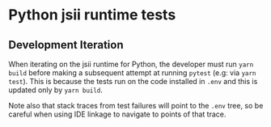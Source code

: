 # Python jsii runtime tests
## Development Iteration

When iterating on the jsii runtime for Python, the developer must run
`yarn build` before making a subsequent attempt at running `pytest` (e.g: via
`yarn test`). This is because the tests run on the code installed in `.env` and
this is updated only by `yarn build`.

Note also that stack traces from test failures will point to the `.env` tree,
so be careful when using IDE linkage to navigate to points of that trace.
